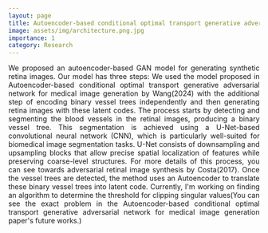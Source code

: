 ```yaml
---
layout: page
title: Autoencoder-based conditional optimal transport generative adversarial network for medical image generation
image: assets/img/architecture.png.jpg
importance: 1
category: Research
---
```



<p align="justify"> 
  We proposed an autoencoder-based GAN model for generating synthetic retina images. Our model
  has three steps: We used the model proposed in Autoencoder-based conditional optimal transport generative adversarial network for medical image
  generation by Wang(2024) with the additional step of encoding binary vessel trees independently and then generating retina images with these latent codes.
  The process starts by detecting and segmenting the blood vessels in the retinal images, producing a
  binary vessel tree. This segmentation is achieved using a U-Net-based convolutional neural network
  (CNN), which is particularly well-suited for biomedical image segmentation tasks. U-Net consists
  of downsampling and upsampling blocks that allow precise spatial localization of features while
  preserving coarse-level structures. For more details of this process, you can see towards adversarial retinal image synthesis by Costa(2017).
  Once the vessel trees are detected, the method uses an Autoencoder to translate these binary vessel
  trees into latent code. Currently, I'm working on finding an algorithm to determine the threshold for clipping singular values(You can see the exact problem in the Autoencoder-based conditional optimal transport generative adversarial network for medical image generation paper's future works.) 
</p>
